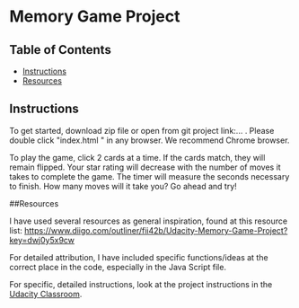# Memory Game Project

## Table of Contents

* [Instructions](#instructions)
* [Resources](#resources)
## Instructions


To get started, download zip file or open from git project link:...  . Please double click "index.html " in any browser. We recommend Chrome browser.

To play the game, click 2 cards at a time. If the cards match, they will remain flipped. Your star rating will decrease with the number of moves it takes to complete the game. The timer will measure the seconds necessary to finish. How many moves will it take you? Go ahead and try!

##Resources

I have used several resources as general inspiration, found at this resource list: https://www.diigo.com/outliner/fii42b/Udacity-Memory-Game-Project?key=dwj0y5x9cw

For detailed attribution, I have included specific functions/ideas at the correct place in the code, especially in the Java Script file.

For specific, detailed instructions, look at the project instructions in the [Udacity Classroom](https://classroom.udacity.com/me).

 